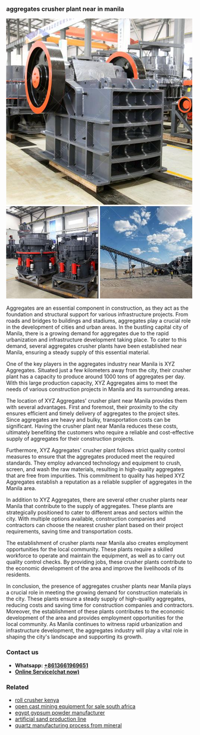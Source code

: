 <h3>aggregates crusher plant near in manila</h3><img src='1708309109.jpg' alt=''><p>Aggregates are an essential component in construction, as they act as the foundation and structural support for various infrastructure projects. From roads and bridges to buildings and stadiums, aggregates play a crucial role in the development of cities and urban areas. In the bustling capital city of Manila, there is a growing demand for aggregates due to the rapid urbanization and infrastructure development taking place. To cater to this demand, several aggregates crusher plants have been established near Manila, ensuring a steady supply of this essential material.</p><p>One of the key players in the aggregates industry near Manila is XYZ Aggregates. Situated just a few kilometers away from the city, their crusher plant has a capacity to produce around 1000 tons of aggregates per day. With this large production capacity, XYZ Aggregates aims to meet the needs of various construction projects in Manila and its surrounding areas.</p><p>The location of XYZ Aggregates' crusher plant near Manila provides them with several advantages. First and foremost, their proximity to the city ensures efficient and timely delivery of aggregates to the project sites. Since aggregates are heavy and bulky, transportation costs can be significant. Having the crusher plant near Manila reduces these costs, ultimately benefiting the customers who require a reliable and cost-effective supply of aggregates for their construction projects.</p><p>Furthermore, XYZ Aggregates' crusher plant follows strict quality control measures to ensure that the aggregates produced meet the required standards. They employ advanced technology and equipment to crush, screen, and wash the raw materials, resulting in high-quality aggregates that are free from impurities. This commitment to quality has helped XYZ Aggregates establish a reputation as a reliable supplier of aggregates in the Manila area.</p><p>In addition to XYZ Aggregates, there are several other crusher plants near Manila that contribute to the supply of aggregates. These plants are strategically positioned to cater to different areas and sectors within the city. With multiple options available, construction companies and contractors can choose the nearest crusher plant based on their project requirements, saving time and transportation costs.</p><p>The establishment of crusher plants near Manila also creates employment opportunities for the local community. These plants require a skilled workforce to operate and maintain the equipment, as well as to carry out quality control checks. By providing jobs, these crusher plants contribute to the economic development of the area and improve the livelihoods of its residents.</p><p>In conclusion, the presence of aggregates crusher plants near Manila plays a crucial role in meeting the growing demand for construction materials in the city. These plants ensure a steady supply of high-quality aggregates, reducing costs and saving time for construction companies and contractors. Moreover, the establishment of these plants contributes to the economic development of the area and provides employment opportunities for the local community. As Manila continues to witness rapid urbanization and infrastructure development, the aggregates industry will play a vital role in shaping the city's landscape and supporting its growth.</p><h3>Contact us</h3><ul><li><strong>Whatsapp:&nbsp;<a href="https://wa.me/8613661969651">+8613661969651</a></strong></li><li><a href="https://swt.shibang-china.com/?git&amp;zhl&amp;aggregates crusher plant near in manila"><strong>Online Service(chat now)</strong></a></li></ul><h3>Related</h3><ul><li><a href='roll crusher kenya.md'>roll crusher kenya</a></li><li><a href='open cast mining equipment for sale south africa.md'>open cast mining equipment for sale south africa</a></li><li><a href='egypt gypsum powder manufacturer.md'>egypt gypsum powder manufacturer</a></li><li><a href='artificial sand production line.md'>artificial sand production line</a></li><li><a href='quartz manufacturing process from mineral.md'>quartz manufacturing process from mineral</a></li></ul>